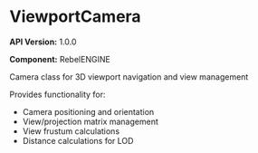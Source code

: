 # ViewportCamera

**API Version:** 1.0.0

**Component:** RebelENGINE

Camera class for 3D viewport navigation and view management

Provides functionality for:
- Camera positioning and orientation
- View/projection matrix management
- View frustum calculations
- Distance calculations for LOD

